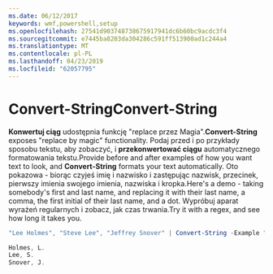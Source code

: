```yaml
---
ms.date: 06/12/2017
keywords: wmf,powershell,setup
ms.openlocfilehash: 27541d903748738675917941dc6b60bc9acdc3f4
ms.sourcegitcommit: e7445ba8203da304286c591ff513900ad1c244a4
ms.translationtype: MT
ms.contentlocale: pl-PL
ms.lasthandoff: 04/23/2019
ms.locfileid: "62057795"
---
```

# <a name="convert-string"></a><span data-ttu-id="4d0f6-102">Convert-String</span><span class="sxs-lookup"><span data-stu-id="4d0f6-102">Convert-String</span></span>
<span data-ttu-id="4d0f6-103">**Konwertuj ciąg** udostępnia funkcję "replace przez Magia".</span><span class="sxs-lookup"><span data-stu-id="4d0f6-103">**Convert-String** exposes "replace by magic" functionality.</span></span> <span data-ttu-id="4d0f6-104">Podaj przed i po przykłady sposobu tekstu, aby zobaczyć, i **przekonwertować ciągu** automatycznego formatowania tekstu.</span><span class="sxs-lookup"><span data-stu-id="4d0f6-104">Provide before and after examples of how you want text to look, and **Convert-String** formats your text automatically.</span></span> <span data-ttu-id="4d0f6-105">Oto pokazowa - biorąc czyjeś imię i nazwisko i zastępując nazwisk, przecinek, pierwszy imienia swojego imienia, nazwiska i kropka.</span><span class="sxs-lookup"><span data-stu-id="4d0f6-105">Here's a demo - taking somebody's first and last name, and replacing it with their last name, a comma, the first initial of their last name, and a dot.</span></span> <span data-ttu-id="4d0f6-106">Wypróbuj aparat wyrażeń regularnych i zobacz, jak czas trwania.</span><span class="sxs-lookup"><span data-stu-id="4d0f6-106">Try it with a regex, and see how long it takes you.</span></span>

```powershell
"Lee Holmes", "Steve Lee", "Jeffrey Snover" | Convert-String -Example "Bill Gates=Gates, B.","John Smith=Smith, J."

Holmes, L.
Lee, S.
Snover, J.
```
